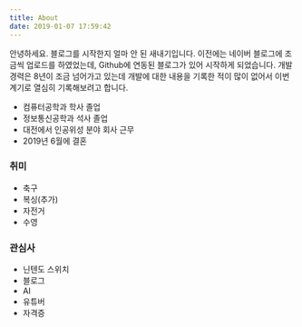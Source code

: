 ```yaml
---
title: About
date: 2019-01-07 17:59:42
---
```


안녕하세요.
블로그를 시작한지 얼마 안 된 새내기입니다.
이전에는 네이버 블로그에 조금씩 업로드를 하였었는데, Github에 연동된 블로그가 있어 시작하게 되었습니다.
개발경력은 8년이 조금 넘어가고 있는데 개발에 대한 내용을 기록한 적이 많이 없어서 이번 계기로 열심히 기록해보려고 합니다.

- 컴퓨터공학과 학사 졸업
- 정보통신공학과 석사 졸업
- 대전에서 인공위성 분야 회사 근무
- 2019년 6월에 결혼

### 취미

- 축구
- 복싱(추가)
- 자전거
- 수영

### 관심사

- 닌텐도 스위치
- 블로그
- AI
- 유튜버
- 자격증
